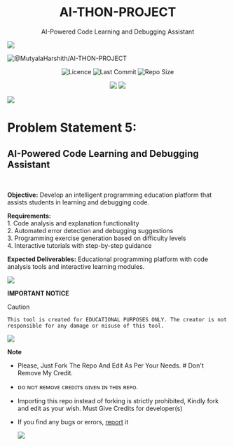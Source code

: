 <h1 align="center">AI-THON-PROJECT</h1>
<p align="center">AI-Powered Code Learning and Debugging Assistant </p>

<img src="https://user-images.githubusercontent.com/73097560/115834477-dbab4500-a447-11eb-908a-139a6edaec5c.gif">

![@MutyalaHarshith/AI-THON-PROJECT](https://socialify.git.ci/MutyalaHarshith/AI-THON-PROJECT/image?custom_description=Develop+an+intelligent+programming+education+platform+that+assists+students+in+learning+and+debugging+code.&description=1&font=Jost&forks=1&logo=https://github.githubassets.com/images/modules/logos_page/GitHub-Mark.png&name=1&owner=1&pattern=Circuit+Board&stargazers=1&theme=auto)

<!-- 📊 STATS & HERO ANIMATION (Updated Colors) -->

 <div align=center>
  <p>
    <img src="https://img.shields.io/github/license/MutyalaHarshith/AI-THON-PROJECT?style=Normal&Color=0097A7&color=blue&logo=git&logoColor=white&label=Licence" alt="Licence" />
    <img src="https://img.shields.io/github/last-commit/MutyalaHarshith/AI-THON-PROJECT?style=flat&color=8E24AA&logo=git&logoColor=white&label=Last%20Commit" alt="Last Commit" />
    <img src="https://img.shields.io/github/repo-size/MutyalaHarshith/AI-THON-PROJECT?style=flat&color=0097A7&logo=git&logoColor=white&label=Repo%20Size" alt="Repo Size" />
    </p>
    </div>
    <div align=center>
  <p>
    
[![](https://img.shields.io/badge/Telegram%20Channel-Join-9cf?style=for-the-badge&logo=telegram&logoColor=blue&style=flat&labelColor=292c3b)](https://t.me/ExistBots) [![](https://img.shields.io/badge/Support%20Group-Join-9cf?style=for-the-badge&logo=telegram&logoColor=blue&style=flat&labelColor=292c3b)](https://t.me/GroupExist) 

</p></div>
 <img src="https://user-images.githubusercontent.com/73097560/115834477-dbab4500-a447-11eb-908a-139a6edaec5c.gif">

 <h1>Problem Statement 5: </h1><h2>AI-Powered Code Learning and Debugging Assistant</h2><br>
 <p><b>Objective:</b> Develop an intelligent programming education platform that assists students 
in learning and debugging code.</p>
<p><b>Requirements: </b><br>
1. Code analysis and explanation functionality <br>
2. Automated error detection and debugging suggestions <br>
3. Programming exercise generation based on difficulty levels <br>
4. Interactive tutorials with step-by-step guidance</p>

<p><b>Expected Deliverables:</b> Educational programming platform with code analysis tools and 
interactive learning modules.</p>

<img src="https://user-images.githubusercontent.com/73097560/115834477-dbab4500-a447-11eb-908a-139a6edaec5c.gif">
 <p><b>IMPORTANT NOTICE</b> </p>

> [!CAUTION]
> ```This tool is created for EDUCATIONAL PURPOSES ONLY. The creator is not responsible for any damage or misuse of this tool.```

<img src="https://user-images.githubusercontent.com/73097560/115834477-dbab4500-a447-11eb-908a-139a6edaec5c.gif">

**Note**

- Please, Just Fork The Repo And Edit As Per Your Needs. # Don't Remove My Credit.
- ᴅᴏ ɴᴏᴛ ʀᴇᴍᴏᴠᴇ ᴄʀᴇᴅɪᴛs ɢɪᴠᴇɴ ɪɴ ᴛʜɪs ʀᴇᴘᴏ.
- Importing this repo instead of forking is strictly prohibited, Kindly fork and edit as your wish. Must Give Credits for developer(s)
- If you find any bugs or errors, [report](https://t.me/GroupExist) it

  <img src="https://user-images.githubusercontent.com/73097560/115834477-dbab4500-a447-11eb-908a-139a6edaec5c.gif">
